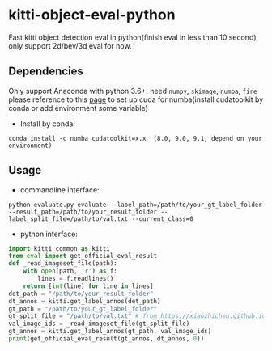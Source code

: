 # kitti-object-eval-python
Fast kitti object detection eval in python(finish eval in less than 10 second), only support 2d/bev/3d eval for now.
## Dependencies
Only support Anaconda with python 3.6+, need `numpy`, `skimage`, `numba`, `fire`
please reference to this [page](https://github.com/numba/numba#custom-python-environments) to set up cuda for numba(install cudatoolkit by conda or add environment some variable)
* Install by conda:
```
conda install -c numba cudatoolkit=x.x  (8.0, 9.0, 9.1, depend on your environment) 
```
## Usage
* commandline interface:
```
python evaluate.py evaluate --label_path=/path/to/your_gt_label_folder --result_path=/path/to/your_result_folder --label_split_file=/path/to/val.txt --current_class=0
```
* python interface:
```Python
import kitti_common as kitti
from eval import get_official_eval_result
def _read_imageset_file(path):
    with open(path, 'r') as f:
        lines = f.readlines()
    return [int(line) for line in lines]
det_path = "/path/to/your_result_folder"
dt_annos = kitti.get_label_annos(det_path)
gt_path = "/path/to/your_gt_label_folder"
gt_split_file = "/path/to/val.txt" # from https://xiaozhichen.github.io/files/mv3d/imagesets.tar.gz
val_image_ids = _read_imageset_file(gt_split_file)
gt_annos = kitti.get_label_annos(gt_path, val_image_ids)
print(get_official_eval_result(gt_annos, dt_annos, 0))
```
